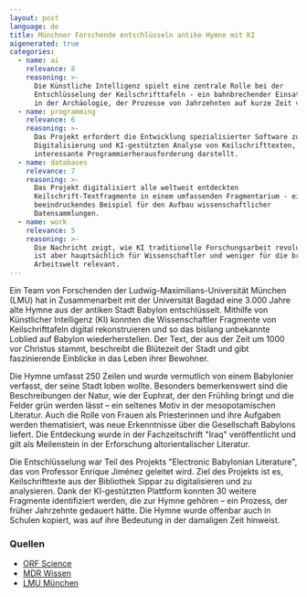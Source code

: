 ```yaml
---
layout: post
language: de
title: Münchner Forschende entschlüsseln antike Hymne mit KI
aigenerated: true
categories:
  - name: ai
    relevance: 8
    reasoning: >-
      Die Künstliche Intelligenz spielt eine zentrale Rolle bei der
      Entschlüsselung der Keilschrifttafeln - ein bahnbrechender Einsatz von KI
      in der Archäologie, der Prozesse von Jahrzehnten auf kurze Zeit verkürzt.
  - name: programming
    relevance: 6
    reasoning: >-
      Das Projekt erfordert die Entwicklung spezialisierter Software zur
      Digitalisierung und KI-gestützten Analyse von Keilschrifttexten, was eine
      interessante Programmierherausforderung darstellt.
  - name: databases
    relevance: 7
    reasoning: >-
      Das Projekt digitalisiert alle weltweit entdeckten
      Keilschrift-Textfragmente in einem umfassenden Fragmentarium - ein
      beeindruckendes Beispiel für den Aufbau wissenschaftlicher
      Datensammlungen.
  - name: work
    relevance: 5
    reasoning: >-
      Die Nachricht zeigt, wie KI traditionelle Forschungsarbeit revolutioniert,
      ist aber hauptsächlich für Wissenschaftler und weniger für die breite
      Arbeitswelt relevant.
---
```


Ein Team von Forschenden der Ludwig-Maximilians-Universität München (LMU) hat in Zusammenarbeit mit der Universität Bagdad eine 3.000 Jahre alte Hymne aus der antiken Stadt Babylon entschlüsselt. Mithilfe von Künstlicher Intelligenz (KI) konnten die Wissenschaftler Fragmente von Keilschrifttafeln digital rekonstruieren und so das bislang unbekannte Loblied auf Babylon wiederherstellen. Der Text, der aus der Zeit um 1000 vor Christus stammt, beschreibt die Blütezeit der Stadt und gibt faszinierende Einblicke in das Leben ihrer Bewohner.

<!--more-->

Die Hymne umfasst 250 Zeilen und wurde vermutlich von einem Babylonier verfasst, der seine Stadt loben wollte. Besonders bemerkenswert sind die Beschreibungen der Natur, wie der Euphrat, der den Frühling bringt und die Felder grün werden lässt – ein seltenes Motiv in der mesopotamischen Literatur. Auch die Rolle von Frauen als Priesterinnen und ihre Aufgaben werden thematisiert, was neue Erkenntnisse über die Gesellschaft Babylons liefert. Die Entdeckung wurde in der Fachzeitschrift "Iraq" veröffentlicht und gilt als Meilenstein in der Erforschung altorientalischer Literatur.

Die Entschlüsselung war Teil des Projekts "Electronic Babylonian Literature", das von Professor Enrique Jiménez geleitet wird. Ziel des Projekts ist es, Keilschrifttexte aus der Bibliothek Sippar zu digitalisieren und zu analysieren. Dank der KI-gestützten Plattform konnten 30 weitere Fragmente identifiziert werden, die zur Hymne gehören – ein Prozess, der früher Jahrzehnte gedauert hätte. Die Hymne wurde offenbar auch in Schulen kopiert, was auf ihre Bedeutung in der damaligen Zeit hinweist.

### Quellen
- [ORF Science](https://science.orf.at/stories/3230908/)
- [MDR Wissen](https://www.mdr.de/wissen/archaeologie-fruehgeschichte/dreitausend-jahre-alte-hymne-auf-babylon-entdeckt-100.html)
- [LMU München](https://www.lmu.de/de/die-lmu/struktur/zentrale-universitaetsverwaltung/kommunikation-und-presse/press-room/pressemitteilung/hymne-an-babylon-entdeckt.html)
